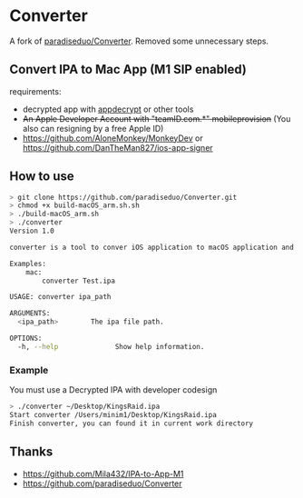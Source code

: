 # Converter

A fork of [paradiseduo/Converter](https://github.com/paradiseduo/Converter). Removed some unnecessary steps.

## Convert IPA to Mac App (M1 SIP enabled)
requirements:
- decrypted app with [appdecrypt](https://github.com/paradiseduo/appdecrypt) or other tools
- ~~An Apple Developer Account with "teamID.com.*" mobileprovision~~  (You also can resigning by a free Apple ID)
- https://github.com/AloneMonkey/MonkeyDev or https://github.com/DanTheMan827/ios-app-signer

## How to use
```bash
> git clone https://github.com/paradiseduo/Converter.git
> chmod +x build-macOS_arm.sh.sh
> ./build-macOS_arm.sh
> ./converter
Version 1.0

converter is a tool to conver iOS application to macOS application and run with M1.

Examples:
    mac:
        converter Test.ipa

USAGE: converter ipa_path

ARGUMENTS:
  <ipa_path>        The ipa file path.

OPTIONS:
  -h, --help              Show help information.
```

### Example
You must use a Decrypted IPA with developer codesign
```bash
> ./converter ~/Desktop/KingsRaid.ipa
Start converter /Users/minim1/Desktop/KingsRaid.ipa
Finish converter, you can found it in current work directory
```

## Thanks

- https://github.com/Mila432/IPA-to-App-M1
- https://github.com/paradiseduo/Converter
